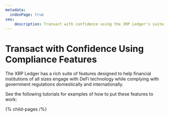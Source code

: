 ```yaml
---
metadata:
  indexPage: true
seo:
    description: Transact with confidence using the XRP Ledger's suite of compliance features for following government regulations and security practices.
---
```

# Transact with Confidence Using Compliance Features

The XRP Ledger has a rich suite of features designed to help financial institutions of all sizes engage with DeFi technology while complying with government regulations domestically and internationally.

See the following tutorials for examples of how to put these features to work:

{% child-pages /%}
